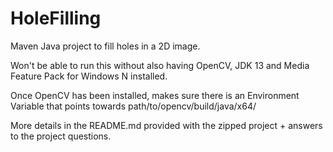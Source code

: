 # HoleFilling
Maven Java project to fill holes in a 2D image.

Won't be able to run this without also having OpenCV, JDK 13 and Media Feature Pack for Windows N installed.

Once OpenCV has been installed, makes sure there is an Environment Variable that points towards path/to/opencv/build/java/x64/

More details in the README.md provided with the zipped project + answers to the project questions.
